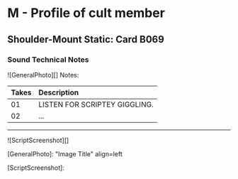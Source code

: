 # M - Profile of cult member

## Shoulder-Mount Static: Card B069

### Sound Technical Notes

![GeneralPhoto][]
Notes: 

| Takes | Description |
|:---|:----|
| 01 | LISTEN FOR SCRIPTEY GIGGLING. |
| 02 | ... |

----

![ScriptScreenshot][]


[GeneralPhoto]:  "Image Title" align=left

[ScriptScreenshot]: 